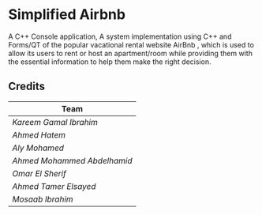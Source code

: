 # Simplified Airbnb
A C++ Console application, A system implementation using C++ and Forms/QT of the popular vacational rental website AirBnb , which is used to allow its users to rent or host an apartment/room while providing them with the essential information to help them make the right decision.


## Credits
|             Team             | 
| ---------------------------- | 
| *Kareem Gamal Ibrahim*       | 
| *Ahmed Hatem*                | 
| *Aly Mohamed*                | 
| *Ahmed Mohammed Abdelhamid*  | 
| *Omar El Sherif*             | 
| *Ahmed Tamer Elsayed*        | 
| *Mosaab Ibrahim*             | 
